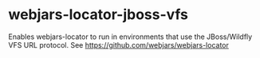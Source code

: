 # webjars-locator-jboss-vfs
Enables webjars-locator to run in environments that use the JBoss/Wildfly VFS URL protocol.
See https://github.com/webjars/webjars-locator